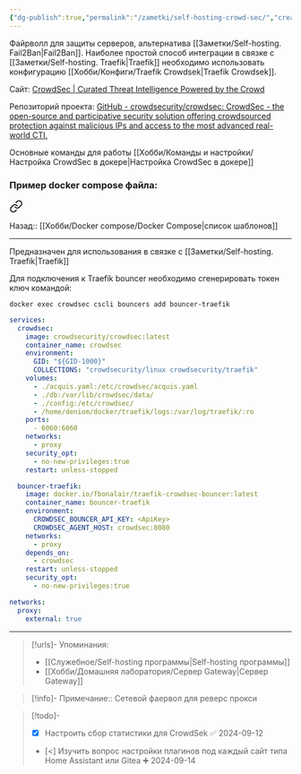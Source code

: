 ```yaml
---
{"dg-publish":true,"permalink":"/zametki/self-hosting-crowd-sec/","created":"2024-07-31 22:40","updated":"2024-10-01T20:23:55+03:00"}
---
```


Файрволл для защиты серверов, альтернатива [[Заметки/Self-hosting. Fail2Ban\|Fail2Ban]]. Наиболее простой способ интеграции в связке с [[Заметки/Self-hosting. Traefik\|Traefik]] необходимо использовать конфигурацию [[Хобби/Конфиги/Traefik Crowdsek\|Traefik Crowdsek]].

Сайт:  [CrowdSec | Curated Threat Intelligence Powered by the Crowd](https://www.crowdsec.net/)

Репозиторий проекта: [GitHub - crowdsecurity/crowdsec: CrowdSec - the open-source and participative security solution offering crowdsourced protection against malicious IPs and access to the most advanced real-world CTI.](https://github.com/crowdsecurity/crowdsec)

Основные команды для работы [[Хобби/Команды и настройки/Настройка CrowdSec в докере\|Настройка CrowdSec в докере]]

 ### Пример docker compose файла:

<div class="transclusion internal-embed is-loaded"><a class="markdown-embed-link" href="/docker-compose/crowd-sec/" aria-label="Open link"><svg xmlns="http://www.w3.org/2000/svg" width="24" height="24" viewBox="0 0 24 24" fill="none" stroke="currentColor" stroke-width="2" stroke-linecap="round" stroke-linejoin="round" class="svg-icon lucide-link"><path d="M10 13a5 5 0 0 0 7.54.54l3-3a5 5 0 0 0-7.07-7.07l-1.72 1.71"></path><path d="M14 11a5 5 0 0 0-7.54-.54l-3 3a5 5 0 0 0 7.07 7.07l1.71-1.71"></path></svg></a><div class="markdown-embed">




Назад:: [[Хобби/Docker compose/Docker Compose\|список шаблонов]]

---
Предназначен для использования в связке с [[Заметки/Self-hosting. Traefik\|Traefik]]

Для подключения к Traefik bouncer необходимо сгенерировать токен ключ командой:
```shell
docker exec crowdsec cscli bouncers add bouncer-traefik
```

```yaml
services:
  crowdsec:
    image: crowdsecurity/crowdsec:latest
    container_name: crowdsec
    environment:
      GID: "${GID-1000}"
      COLLECTIONS: "crowdsecurity/linux crowdsecurity/traefik"
    volumes:
      - ./acquis.yaml:/etc/crowdsec/acquis.yaml
      - ./db:/var/lib/crowdsec/data/
      - ./config:/etc/crowdsec/
      - /home/deniom/docker/traefik/logs:/var/log/traefik/:ro
    ports:
      - 6060:6060
    networks:
      - proxy
    security_opt:
      - no-new-privileges:true
    restart: unless-stopped

  bouncer-traefik:
    image: docker.io/fbonalair/traefik-crowdsec-bouncer:latest
    container_name: bouncer-traefik
    environment:
      CROWDSEC_BOUNCER_API_KEY: <ApiKey>
      CROWDSEC_AGENT_HOST: crowdsec:8080
    networks:
      - proxy
    depends_on:
      - crowdsec
    restart: unless-stopped
    security_opt:
      - no-new-privileges:true

networks:
  proxy:
    external: true
```



</div></div>


---
> [!urls]- Упоминания:
> - [[Служебное/Self-hosting программы\|Self-hosting программы]]
> - [[Хобби/Домашняя лаборатория/Сервер Gateway\|Сервер Gateway]]

> [!info]-
> Примечание:: Сетевой фаервол для реверс прокси

> [!todo]-
> - [x] Настроить сбор статистики для CrowdSek ✅ 2024-09-12
> - [<] Изучить вопрос настройки плагинов под каждый сайт типа Home Assistant или Gitea ➕ 2024-09-14
